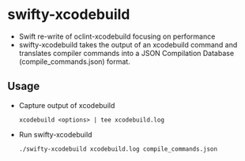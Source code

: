 swifty-xcodebuild
=================

- Swift re-write of oclint-xcodebuild focusing on performance
- swifty-xcodebuild takes the output of an xcodebuild command and translates compiler commands into a JSON Compilation Database (compile_commands.json) format.

## Usage 

- Capture output of xcodebuild

    `xcodebuild <options> | tee xcodebuild.log`
    
- Run swifty-xcodebuild

    `./swifty-xcodebuild xcodebuild.log compile_commands.json`
